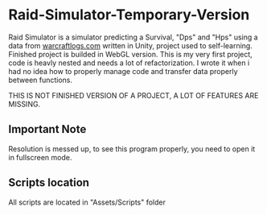 # Raid-Simulator-Temporary-Version
Raid Simulator is a simulator predicting a Survival, "Dps" and "Hps" using a data from [warcraftlogs.com](https://www.warcraftlogs.com/) written in Unity, project used to self-learning. Finished project is builded in WebGL version. 
This is my very first project, code is heavly nested and needs a lot of refactorization. I wrote it when i had no idea how to properly manage code and transfer data properly between functions.

THIS IS NOT FINISHED VERSION OF A PROJECT, A LOT OF FEATURES ARE MISSING.

## Important Note
Resolution is messed up, to see this program properly, you need to open it in fullscreen mode.

## Scripts location
All scripts are located in "Assets/Scripts" folder
